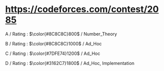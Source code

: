 # https://codeforces.com/contest/2085

A / Rating : $\color{#8C8C8C}800$ / Number_Theory

B / Rating : $\color{#8C8C8C}1000$ / Ad_Hoc

C / Rating : $\color{#7DFE74}1200$ / Ad_Hoc

D / Rating : $\color{#3162C7}1800$ / Ad_Hoc, Implementation
